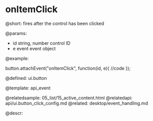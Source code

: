 onItemClick
=============================

@short: fires after the control has been clicked

@params:
- id	string, number		control ID
- e		event		event object

@example:

button.attachEvent("onItemClick", function(id, e){
	//code
});

@defined: ui.button

@template: api_event

@relatedsample:
	05_list/15_active_content.html
@relatedapi:
	api/ui.button_click_config.md
@related:
	desktop/event_handling.md

@descr: